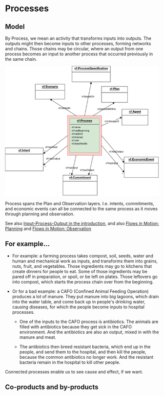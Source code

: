 # Processes

## Model

By Process, we mean an activity that transforms inputs into outputs. The outputs might then become inputs to other processes, forming networks and chains. Those chains may be circular, where an output from one process becomes an input to another process that occurred previously in the same chain.

![process model](../assets/process-mdl.png)

Process spans the Plan and Observation layers.  I.e. intents, commitments, and economic events can all be connected to the same process as it moves through planning and observation.

See also [Input-Process-Output in the introduction](../introduction/core.md#ipo-input-process-output), and also [Flows in Motion: Planning](../specification/model-text.md#flows-in-motion-planning) and [Flows in Motion: Observation](../specification/model-text.md#flows-in-motion-observation)


## For example...

* For example: a farming process takes compost, soil, seeds, water and human and mechanical work as inputs, and transforms them into grains, nuts, fruit, and vegetables. Those ingredients may go to kitchens that create dinners for people to eat. Some of those ingredients may be pared off in preparation, or spoil, or be left on plates. Those leftovers go into compost, which starts the process chain over from the beginning.

* Or for a bad example: a CAFO (Confined Animal Feeding Operation) produces a lot of manure. They put manure into big lagoons, which drain into the water table, and come back up in people's drinking water, causing diseases, for which the people become inputs to hospital processes.

  * One of the inputs to the CAFO process is antibiotics. The animals are filled with antibiotics because they get sick in the CAFO environment. And the antibiotics are also an output, mixed in with the manure and meat.

  * The antibiotics then breed resistant bacteria, which end up in the people, and send them to the hospital, and then kill the people, because the common antibiotics no longer work. And the resistant bacteria remain in the hospital to kill other people.

Connected processes enable us to see cause and effect, if we want.

## Co-products and by-products
